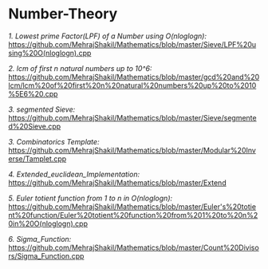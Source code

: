 # Number-Theory
<em> 1.  Lowest prime Factor(LPF) of a Number using O(nloglogn): </em> https://github.com/MehrajShakil/Mathematics/blob/master/Sieve/LPF%20using%20O(nloglogn).cpp

<em> 2.  lcm of first n natural numbers up to 10^6: </em> https://github.com/MehrajShakil/Mathematics/blob/master/gcd%20and%20lcm/lcm%20of%20first%20n%20natural%20numbers%20up%20to%2010%5E6%20.cpp 

<em> 3.  segmented Sieve: </em> https://github.com/MehrajShakil/Mathematics/blob/master/Sieve/segmented%20Sieve.cpp


<em> 3.  Combinatorics Template: </em> https://github.com/MehrajShakil/Mathematics/blob/master/Modular%20Inverse/Tamplet.cpp

<em> 4. Extended_euclidean_Implementation: </em> https://github.com/MehrajShakil/Mathematics/blob/master/Extend

<em> 5. Euler totient function from 1 to n in O(nloglogn): </em> https://github.com/MehrajShakil/Mathematics/blob/master/Euler's%20totient%20function/Euler%20totient%20function%20from%201%20to%20n%20in%20O(nloglogn).cpp

<em> 6. Sigma_Function: </em> https://github.com/MehrajShakil/Mathematics/blob/master/Count%20Divisors/Sigma_Function.cpp



